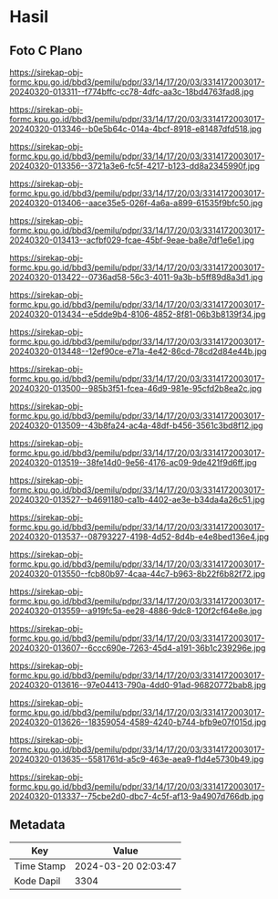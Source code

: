 # Hasil

## Foto C Plano

https://sirekap-obj-formc.kpu.go.id/bbd3/pemilu/pdpr/33/14/17/20/03/3314172003017-20240320-013311--f774bffc-cc78-4dfc-aa3c-18bd4763fad8.jpg

https://sirekap-obj-formc.kpu.go.id/bbd3/pemilu/pdpr/33/14/17/20/03/3314172003017-20240320-013346--b0e5b64c-014a-4bcf-8918-e81487dfd518.jpg

https://sirekap-obj-formc.kpu.go.id/bbd3/pemilu/pdpr/33/14/17/20/03/3314172003017-20240320-013356--3721a3e6-fc5f-4217-b123-dd8a2345990f.jpg

https://sirekap-obj-formc.kpu.go.id/bbd3/pemilu/pdpr/33/14/17/20/03/3314172003017-20240320-013406--aace35e5-026f-4a6a-a899-61535f9bfc50.jpg

https://sirekap-obj-formc.kpu.go.id/bbd3/pemilu/pdpr/33/14/17/20/03/3314172003017-20240320-013413--acfbf029-fcae-45bf-9eae-ba8e7df1e6e1.jpg

https://sirekap-obj-formc.kpu.go.id/bbd3/pemilu/pdpr/33/14/17/20/03/3314172003017-20240320-013422--0736ad58-56c3-4011-9a3b-b5ff89d8a3d1.jpg

https://sirekap-obj-formc.kpu.go.id/bbd3/pemilu/pdpr/33/14/17/20/03/3314172003017-20240320-013434--e5dde9b4-8106-4852-8f81-06b3b8139f34.jpg

https://sirekap-obj-formc.kpu.go.id/bbd3/pemilu/pdpr/33/14/17/20/03/3314172003017-20240320-013448--12ef90ce-e71a-4e42-86cd-78cd2d84e44b.jpg

https://sirekap-obj-formc.kpu.go.id/bbd3/pemilu/pdpr/33/14/17/20/03/3314172003017-20240320-013500--985b3f51-fcea-46d9-981e-95cfd2b8ea2c.jpg

https://sirekap-obj-formc.kpu.go.id/bbd3/pemilu/pdpr/33/14/17/20/03/3314172003017-20240320-013509--43b8fa24-ac4a-48df-b456-3561c3bd8f12.jpg

https://sirekap-obj-formc.kpu.go.id/bbd3/pemilu/pdpr/33/14/17/20/03/3314172003017-20240320-013519--38fe14d0-9e56-4176-ac09-9de421f9d6ff.jpg

https://sirekap-obj-formc.kpu.go.id/bbd3/pemilu/pdpr/33/14/17/20/03/3314172003017-20240320-013527--b4691180-ca1b-4402-ae3e-b34da4a26c51.jpg

https://sirekap-obj-formc.kpu.go.id/bbd3/pemilu/pdpr/33/14/17/20/03/3314172003017-20240320-013537--08793227-4198-4d52-8d4b-e4e8bed136e4.jpg

https://sirekap-obj-formc.kpu.go.id/bbd3/pemilu/pdpr/33/14/17/20/03/3314172003017-20240320-013550--fcb80b97-4caa-44c7-b963-8b22f6b82f72.jpg

https://sirekap-obj-formc.kpu.go.id/bbd3/pemilu/pdpr/33/14/17/20/03/3314172003017-20240320-013559--a919fc5a-ee28-4886-9dc8-120f2cf64e8e.jpg

https://sirekap-obj-formc.kpu.go.id/bbd3/pemilu/pdpr/33/14/17/20/03/3314172003017-20240320-013607--6ccc690e-7263-45d4-a191-36b1c239296e.jpg

https://sirekap-obj-formc.kpu.go.id/bbd3/pemilu/pdpr/33/14/17/20/03/3314172003017-20240320-013616--97e04413-790a-4dd0-91ad-96820772bab8.jpg

https://sirekap-obj-formc.kpu.go.id/bbd3/pemilu/pdpr/33/14/17/20/03/3314172003017-20240320-013626--18359054-4589-4240-b744-bfb9e07f015d.jpg

https://sirekap-obj-formc.kpu.go.id/bbd3/pemilu/pdpr/33/14/17/20/03/3314172003017-20240320-013635--5581761d-a5c9-463e-aea9-f1d4e5730b49.jpg

https://sirekap-obj-formc.kpu.go.id/bbd3/pemilu/pdpr/33/14/17/20/03/3314172003017-20240320-013337--75cbe2d0-dbc7-4c5f-af13-9a4907d766db.jpg


## Metadata

| Key        | Value               |
| ---------- | ------------------- |
| Time Stamp | 2024-03-20 02:03:47 |
| Kode Dapil | 3304                |



